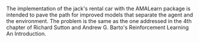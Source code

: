 The implementation of the jack's rental car with the AMALearn package is intended to pave the path for improved models that separate the agent and the environment. The problem is the same as the one addressed in the 4th chapter of Richard Sutton and Andrew G. Barto's Reinforcement Learning An Introduction.
